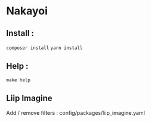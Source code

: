 # Nakayoi

## Install : 
`composer install`
`yarn install`

## Help : 
`make help`

## Liip Imagine
Add / remove filters : config/packages/liip_imagine.yaml